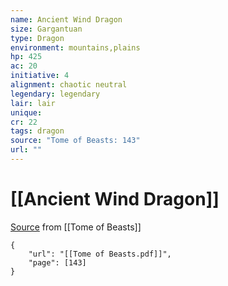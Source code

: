 ```yaml
---
name: Ancient Wind Dragon
size: Gargantuan
type: Dragon
environment: mountains,plains
hp: 425
ac: 20
initiative: 4
alignment: chaotic neutral
legendary: legendary
lair: lair
unique: 
cr: 22
tags: dragon
source: "Tome of Beasts: 143"
url: ""
---
```

# [[Ancient Wind Dragon]]

[Source](zotero://open-pdf/library/items/ULEQWHJM?page=143) from [[Tome of Beasts]]

```pdf
{
	"url": "[[Tome of Beasts.pdf]]",
	"page": [143]
}
```


